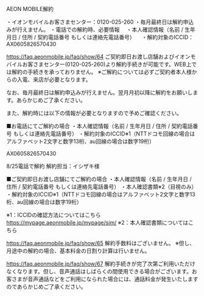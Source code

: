 AEON MOBILE解約

・イオンモバイルお客さまセンター：0120-025-260
・毎月最終日は解約申込みが行えません。
・電話での解約時、必要情報
　・本人確認情報（名前 / 生年月日 / 住所 / 契約電話番号 もしくは連絡先電話番号）
　・解約対象のICCID：AX0605826570430
 
https://faq.aeonmobile.jp/faq/show/64
ご契約即日お渡し店舗およびイオンモバイルお客さまセンター(0120-025-260)より解約手続きが可能です。WEB上では解約の手続きを承っておりません。
※ご解約については必ずご契約者本人様からの入電、来店が必要となります。
 
なお、毎月最終日は解約申込みが行えません。翌月月初以降に解約をお願いします。あらかじめご了承ください。
 
また、解約時には以下の情報が必要となりますので予めご確認ください。
 
■お電話にてご解約の場合
・本人確認情報（名前 / 生年月日 / 住所 / 契約電話番号 もしくは連絡先電話番号）
・解約対象のICCID※1（NTTドコモ回線の場合はアルファベット2文字と数字13桁、au回線の場合は数字19桁）
	
AX0605826570430

8/25電話で解約
解約担当：イシザキ様

 
■ご契約即日お渡し店舗にてご解約の場合
・本人確認情報（名前 / 生年月日 / 住所 / 契約電話番号 もしくは連絡先電話番号）
・本人確認書類※2（目視のみ）
・解約対象のICCID※1（NTTドコモ回線の場合はアルファベット2文字と数字13桁、au回線の場合は数字19桁）
 
※1：ICCIDの確認方法についてはこちら
　https://mypage.aeonmobile.jp/mypage/sim/
※2：本人確認書類についてはこちら

https://faq.aeonmobile.jp/faq/show/65
解約手数料はございません。
※但し、月途中の解約の場合、基本料金の日割り計算は行いません。

https://faq.aeonmobile.jp/faq/show/67
解約手続きが完了次第ご利用いただけなくなります。但し、音声通話はしばらくの間使用できる場合がございます。お客さまが音声通話などをご利用になられた場合には、通話料金が発生いたしますのであらかじめご了承ください。